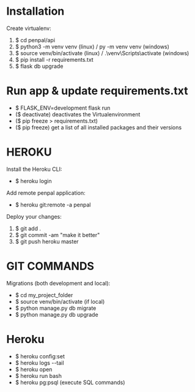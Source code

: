 # Installation
Create virtualenv:
1.  $ cd penpal/api
2.  $ python3 -m venv venv (linux) / py -m venv venv (windows)
3.  $ source venv/bin/activate (linux) / .\venv\Scripts\activate (windows)
4.  $ pip install -r requirements.txt
5.  $ flask db upgrade


# Run app & update requirements.txt
*   $ FLASK_ENV=development flask run
*   ($ deactivate) deactivates the Virtualenvironment
*   ($ pip freeze > requirements.txt)
*   ($ pip freeze) get a list of all installed packages and their versions


# HEROKU
Install the Heroku CLI:
* $ heroku login

Add remote penpal application:
* $ heroku git:remote -a penpal

Deploy your changes:
   1. $ git add .
   2. $ git commit -am "make it better"
   3. $ git push heroku master


# GIT COMMANDS
Migrations (both development and local):
*   $ cd my_project_folder
*   $ source venv/bin/activate (if local)
*   $ python manage.py db migrate
*   $ python manage.py db upgrade


# Heroku
*   $ heroku config:set
*   $ heroku logs --tail
*   $ heroku open
*   $ heroku run bash
*   $ heroku pg:psql (execute SQL commands)
